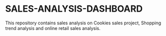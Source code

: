 # SALES-ANALYSIS-DASHBOARD
This repository contains sales analysis on Cookies sales project, Shopping trend analysis and online retail sales analysis.
